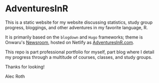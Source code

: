 # AdventuresInR

This is a static website for my website discussing statistics, study group progress, bloggings, and other adventures in my favorite language, R.

It is primarily based on the `blogdown` and `Hugo` frameworks; theme is Onwaru's [Newsroom](https://github.com/onweru/newsroom), hosted on Netlify as [AdventuresInR.com](AdventuresInR.com).

This repo is part professional portfolio for myself, part blog where I detail my progress through a multitude of courses, classes, and study groups.

Thanks for looking!

Alec Roth

